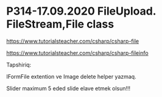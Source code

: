 # P314-17.09.2020 FileUpload. FileStream,File class

https://www.tutorialsteacher.com/csharp/csharp-file

https://www.tutorialsteacher.com/csharp/csharp-fileinfo

Tapshiriq:

IFormFile extention ve Image delete helper yazmaq.

Slider maximum 5 eded slide elave etmek olsun!!!
